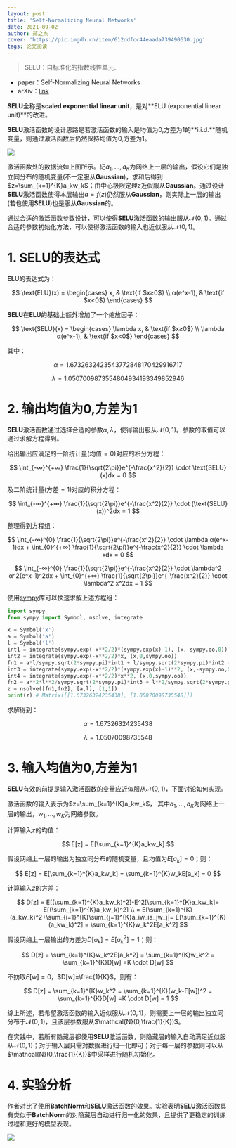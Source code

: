 ```yaml
---
layout: post
title: 'Self-Normalizing Neural Networks'
date: 2021-09-02
author: 郑之杰
cover: 'https://pic.imgdb.cn/item/612ddfcc44eaada739490630.jpg'
tags: 论文阅读
---
```


> SELU：自标准化的指数线性单元.

- paper：Self-Normalizing Neural Networks
- arXiv：[link](https://arxiv.org/abs/1706.02515)

**SELU**全称是**scaled exponential linear unit**，是对**ELU (exponential linear unit)**的改进。

**SELU**激活函数的设计思路是若激活函数的输入是均值为$0$,方差为$1$的**i.i.d.**随机变量，则通过激活函数后仍然保持均值为$0$,方差为$1$。

![](https://pic.imgdb.cn/item/612decc544eaada7396536f2.jpg)

激活函数处的数据流如上图所示。记$a_1,...,a_K$为网络上一层的输出，假设它们是独立同分布的随机变量(不一定服从**Gaussian**)，求和后得到$z=\sum_{k=1}^{K}a_kw_k$；由中心极限定理$z$近似服从**Gaussian**。通过设计**SELU**激活函数使得本层输出$a=f(z)$仍然服从**Gaussian**，则实际上一层的输出(若也使用**SELU**)也是服从**Gaussian**的。

通过合适的激活函数参数设计，可以使得**SELU**激活函数的输出服从$\mathcal{N}(0,1)$。通过合适的参数初始化方法，可以使得激活函数的输入也近似服从$\mathcal{N}(0,1)$。

# 1. SELU的表达式

**ELU**的表达式为：

$$  \text{ELU}(x) =
        \begin{cases}
         x,  & \text{if $x≥0$} \\
        α(e^x-1), & \text{if $x<0$}
        \end{cases} $$

**SELU**在**ELU**的基础上额外增加了一个缩放因子：

$$
        \text{SELU}(x) =
        \begin{cases}
        \lambda x,  & \text{if $x≥0$} \\
        \lambda α(e^x-1), & \text{if $x<0$}
        \end{cases}
$$

其中：

$$ α=1.6732632423543772848170429916717 $$

$$ \lambda=1.0507009873554804934193349852946 $$

# 2. 输出均值为0,方差为1
**SELU**激活函数通过选择合适的参数$\alpha,\lambda$，使得输出服从$\mathcal{N}(0,1)$。参数的取值可以通过求解方程得到。

给出输出应满足的一阶统计量(均值$=0$)对应的积分方程：

$$ \int_{-∞}^{+∞} \frac{1}{\sqrt{2\pi}}e^{-\frac{x^2}{2}} \cdot \text{SELU}(x)dx = 0  $$

及二阶统计量(方差$=1$)对应的积分方程：

$$ \int_{-∞}^{+∞} \frac{1}{\sqrt{2\pi}}e^{-\frac{x^2}{2}} \cdot (\text{SELU}(x))^2dx = 1  $$

整理得到方程组：

$$ \int_{-∞}^{0} \frac{1}{\sqrt{2\pi}}e^{-\frac{x^2}{2}} \cdot \lambda α(e^x-1)dx + \int_{0}^{+∞} \frac{1}{\sqrt{2\pi}}e^{-\frac{x^2}{2}} \cdot \lambda xdx = 0 $$

$$ \int_{-∞}^{0} \frac{1}{\sqrt{2\pi}}e^{-\frac{x^2}{2}} \cdot \lambda^2 α^2(e^x-1)^2dx + \int_{0}^{+∞} \frac{1}{\sqrt{2\pi}}e^{-\frac{x^2}{2}} \cdot \lambda^2 x^2dx = 1 $$

使用[sympy](https://0809zheng.github.io/2021/09/01/solve.html)库可以快速求解上述方程组：

```python
import sympy
from sympy import Symbol, nsolve, integrate

x = Symbol('x')
a = Symbol('a')
l = Symbol('l')
int1 = integrate(sympy.exp(-x**2/2)*(sympy.exp(x)-1), (x,-sympy.oo,0))
int2 = integrate(sympy.exp(-x**2/2)*x, (x,0,sympy.oo))
fn1 = a*l/sympy.sqrt(2*sympy.pi)*int1 + l/sympy.sqrt(2*sympy.pi)*int2 - 0
int3 = integrate(sympy.exp(-x**2/2)*(sympy.exp(x)-1)**2, (x,-sympy.oo,0))
int4 = integrate(sympy.exp(-x**2/2)*x**2, (x,0,sympy.oo))
fn2 = a**2*l**2/sympy.sqrt(2*sympy.pi)*int3 + l**2/sympy.sqrt(2*sympy.pi)*int4 - 1
z = nsolve([fn1,fn2], [a,l], [1,1])
print(z) # Matrix([[1.67326324235438], [1.05070098735548]])
```

求解得到：

$$ α=1.67326324235438 $$

$$ \lambda=1.05070098735548 $$


# 3. 输入均值为0,方差为1
**SELU**有效的前提是输入激活函数的变量应近似服从$\mathcal{N}(0,1)$，下面讨论如何实现。

激活函数的输入表示为$z=\sum_{k=1}^{K}a_kw_k$，
其中$a_1,...,a_K$为网络上一层的输出，$w_1,...,w_K$为网络参数。

计算输入$z$的均值：

$$ E[z] = E[\sum_{k=1}^{K}a_kw_k] $$

假设网络上一层的输出为独立同分布的随机变量，且均值为$E[a_k]=0$；则：

$$ E[z] = E[\sum_{k=1}^{K}a_kw_k] = \sum_{k=1}^{K}w_kE[a_k] = 0 $$

计算输入$z$的方差：

$$ D[z] = E[(\sum_{k=1}^{K}a_kw_k)^2]-E^2[\sum_{k=1}^{K}a_kw_k]= E[(\sum_{k=1}^{K}a_kw_k)^2] \\ = E[\sum_{k=1}^{K}(a_kw_k)^2+\sum_{i=1}^{K}\sum_{j=1}^{K}a_iw_ia_jw_j]= E[\sum_{k=1}^{K}(a_kw_k)^2] = \sum_{k=1}^{K}w_k^2E[a_k^2] $$

假设网络上一层输出的方差为$D[a_k]=E[a_k^2]=1$；则：

$$ D[z] = \sum_{k=1}^{K}w_k^2E[a_k^2] = \sum_{k=1}^{K}w_k^2 = \sum_{k=1}^{K}D[w] =K \cdot D[w] $$

不妨取$E[w]=0$，$D[w]=\frac{1}{K}$，则有：

$$ D[z] = \sum_{k=1}^{K}w_k^2 = \sum_{k=1}^{K}(w_k-E[w])^2 = \sum_{k=1}^{K}D[w] =K \cdot D[w] = 1 $$

综上所述，若希望激活函数的输入近似服从$\mathcal{N}(0,1)$，则需要上一层的输出独立同分布于$\mathcal{N}(0,1)$，且该层参数服从$\mathcal{N}(0,\frac{1}{K})$。

在实践中，若所有隐藏层都使用**SELU**激活函数，则隐藏层的输入自动满足近似服从$\mathcal{N}(0,1)$；对于输入层只需对数据进行归一化即可；对于每一层的参数则可以从$\mathcal{N}(0,\frac{1}{K})$中采样进行随机初始化。

# 4. 实验分析
作者对比了使用**BatchNorm**和**SELU**激活函数的效果。实验表明**SELU**激活函数具有类似于**BatchNorm**的对隐藏层自动进行归一化的效果，且提供了更稳定的训练过程和更好的模型表现。

![](https://pic.imgdb.cn/item/612ddff244eaada739495b65.jpg)